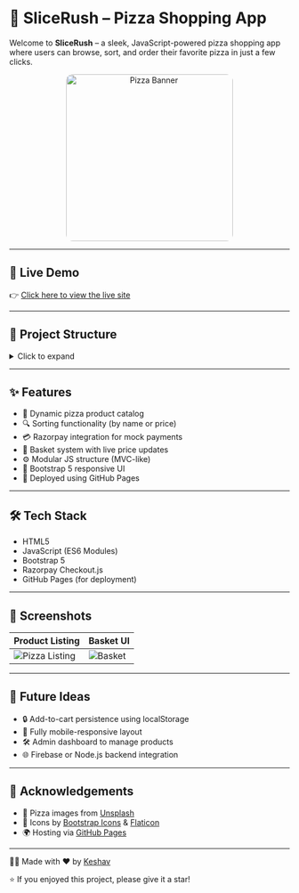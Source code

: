 # 🍕 SliceRush – Pizza Shopping App

Welcome to **SliceRush** – a sleek, JavaScript-powered pizza shopping app where users can browse, sort, and order their favorite pizza in just a few clicks.

<p align="center">
  <img src="https://images.unsplash.com/photo-1534308983496-4fabb1a015ee?q=80&w=1176&auto=format&fit=crop&ixlib=rb-4.1.0&ixid=M3wxMjA3fDB8MHxwaG90by1wYWdlfHx8fGVufDB8fHx8fA%3D%3D"
       alt="Pizza Banner" width="300" style="border-radius: 12px;" />
</p>


---

## 🚀 Live Demo

👉 [Click here to view the live site](https://keshav-codess.github.io/Pizza-Shoping/)

---

## 📁 Project Structure

<details>
<summary>Click to expand</summary>

<pre>
Pizza-Shoping/
├── index.html
└── scripts/
    ├── controllers/
    │   └── product-controller.js
    ├── models/
    ├── services/
    │   └── payment.js
    └── utils/
</pre>

</details>


---

## ✨ Features

- 🍕 Dynamic pizza product catalog
- 🔍 Sorting functionality (by name or price)
- 💳 Razorpay integration for mock payments
- 🛒 Basket system with live price updates
- ⚙️ Modular JS structure (MVC-like)
- 🎨 Bootstrap 5 responsive UI
- 🚀 Deployed using GitHub Pages

---

## 🛠 Tech Stack

- HTML5  
- JavaScript (ES6 Modules)  
- Bootstrap 5  
- Razorpay Checkout.js  
- GitHub Pages (for deployment)

---

## 📸 Screenshots

| Product Listing | Basket UI |
|-----------------|-----------|
| ![Pizza Listing](https://i.imgur.com/VxzV2yo.png) | ![Basket](https://i.imgur.com/k8Ig0uy.png) |

---


## 🧠 Future Ideas

- 🔒 Add-to-cart persistence using localStorage
- 📱 Fully mobile-responsive layout
- 🛠️ Admin dashboard to manage products
- 🌐 Firebase or Node.js backend integration

---

## 🙌 Acknowledgements

- 🍕 Pizza images from [Unsplash](https://unsplash.com/)
- 🎨 Icons by [Bootstrap Icons](https://icons.getbootstrap.com/) & [Flaticon](https://www.flaticon.com/)
- 🌍 Hosting via [GitHub Pages](https://pages.github.com/)


---
👨‍💻 Made with ❤️ by [Keshav](https://github.com/keshav-codess)




⭐ If you enjoyed this project, please give it a star!
